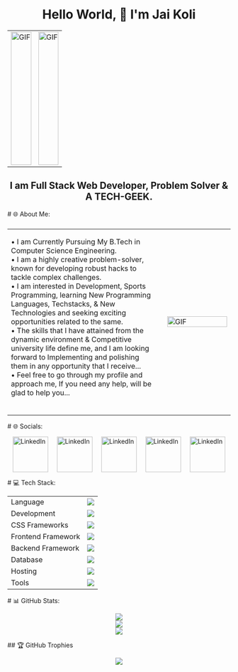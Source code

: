 <h1 align="center">Hello World, 👋 I'm Jai Koli</h1>
<table style="width:100%">
  <tr>
    <td style="width:50%; text-align:center;">
      <img src="https://user-images.githubusercontent.com/74038190/240906093-9be4d344-6782-461a-b5a6-32a07bf7b34e.gif" alt="GIF" style="width:100%; object-fit: cover; height:300px;">
    </td>
    <td style="width:50%; text-align:center;">
      <img src="https://user-images.githubusercontent.com/74038190/240304579-c288471c-be67-4fbb-af44-1c63ee9ed280.png" alt="GIF" style="width:100%; object-fit: cover; height:300px;">
    </td>
  </tr>
</table>
<h2 align="center">I am Full Stack Web Developer, Problem Solver & A TECH-GEEK.</h2>
# 🌐 About Me:
<table style="width:100%; display: flex; align-items: center; justify-content: space-between;">
    <tr>
      <td style="width:70%; padding-right: 20px;">
        <p>
          • I am Currently Pursuing My B.Tech in Computer Science Engineering.<br>
          • I am a highly creative problem-solver, known for developing robust hacks to tackle complex challenges.<br>
          • I am interested in Development,
            Sports Programming, learning New Programming<br>
            Languages, Techstacks, & New Technologies and
            seeking exciting opportunities related to the same.<br>
          • The skills that I have attained from the dynamic environment &
          Competitive university life define me, and I am looking
          forward to Implementing and polishing<br> them in any opportunity that I receive...<br>
          • Feel free to go through my profile and approach me,
          If you need any help, will be glad to help you...<br><br>
        </p>
      </td>
      <td style="width:30%;">
        <img src="https://user-images.githubusercontent.com/74038190/219923823-bf1ce878-c6b8-4faa-be07-93e6b1006521.gif" alt="GIF" style="width:100%">
      </td>
    </tr>
  </table>
# 🌐 Socials:
<p style="display: flex; justify-content: center; gap: 20px;">
    <a href="https://www.linkedin.com/in/kolijai/">
        <img src="https://user-images.githubusercontent.com/74038190/235294012-0a55e343-37ad-4b0f-924f-c8431d9d2483.gif" alt="LinkedIn" style="width:80px; height:80px;">
    </a>
    <a href="https://www.linkedin.com/in/kolijai/">
        <img src="https://user-images.githubusercontent.com/74038190/216122065-2f028bae-25d6-4a3c-bc9f-175394ed5011.png" alt="LinkedIn" style="width:80px; height:80px;">
    </a>
    <a href="https://www.linkedin.com/in/kolijai/">
        <img src="https://user-images.githubusercontent.com/74038190/241765460-cc4fe88c-7f7a-41d8-b449-34b7a178c1c6.gif" alt="LinkedIn" style="width:80px; height:80px;">
    </a>
    <a href="https://www.linkedin.com/in/kolijai/">
        <img src="https://user-images.githubusercontent.com/74038190/235294015-47144047-25ab-417c-af1b-6746820a20ff.gif" alt="LinkedIn" style="width:80px; height:80px;">
    </a>
     <a href="https://www.linkedin.com/in/kolijai/">
        <img src="https://user-images.githubusercontent.com/74038190/235294010-ec412ef5-e3da-4efa-b1d4-0ab4d4638755.gif" alt="LinkedIn" style="width:80px; height:80px;">
    </a>
</p>
# 💻 Tech Stack:
<table align="center">
<tr>
<td>Language</td>
<td> <a href="https://github.com/Jaikoli" >
    <img src="https://skillicons.dev/icons?i=c,cpp,python,js" />
</a> 
</td>
</tr>
<tr>
<td>Development</td>
<td> <a href="https://github.com/Jaikoli" >
    <img src="https://skillicons.dev/icons?i=html,css,javascript,typescript" />
  </a>
</td>
</tr>
<tr>
<td>CSS Frameworks</td>
<td> <a href="https://github.com/Jaikoli" >
    <img src="https://skillicons.dev/icons?i=bootstrap,tailwind" />
  </a>
 </td>
</tr>
<tr>
<td>Frontend Framework</td>
<td> <a href="https://github.com/Jaikoli" >
    <img src="https://skillicons.dev/icons?i=react" />
  </a>
 </td>
</tr>
<tr>
<td>Backend Framework</td>
<td> <a href="https://github.com/Jaikoli" >
    <img src="https://skillicons.dev/icons?i=nodejs,express" />
   </a>
</td>
</tr>
<td>Database</td>
<td> <a href="https://github.com/Jaikoli" >
    <img src="https://skillicons.dev/icons?i=mysql,mongodb" />
   </a>
</td>
</tr>
<tr>
<td>Hosting</td>
<td> <a href="https://github.com/Jaikoli" >
    <img src="https://skillicons.dev/icons?i=github,aws,heroku,netlify" />
  </a>
</td>
</tr>
<tr>
<td>Tools</td>
<td> <a href="https://github.com/Jaikoli" >
    <img src="https://skillicons.dev/icons?i=git,github,vscode,replit,stackoverflow" />
  </a>
</td>
</tr>
</table>
# 📊 GitHub Stats:
<p align="center">
    <img src="https://github-readme-stats.vercel.app/api?username=Jaikoli&theme=dark&hide_border=false&include_all_commits=false&count_private=true" /><br/>
    <img src="https://github-readme-streak-stats.herokuapp.com/?user=Jaikoli&theme=dark&hide_border=false" /><br/>
    <img src="https://github-readme-stats.vercel.app/api/top-langs/?username=Jaikoli&theme=dark&hide_border=false&include_all_commits=false&count_private=true&layout=compact" />
</p>
## 🏆 GitHub Trophies
<p align="center">
    <img src="https://github-profile-trophy.vercel.app/?username=Jaikoli&theme=discord&no-frame=false&no-bg=true&margin-w=4" />
</p>
